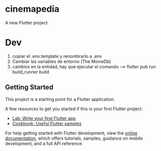 # cinemapedia

A new Flutter project.

# Dev
1. copiar el .env.template y renombrarlo a .env
2. Cambiar las variables de entorno (The MovieDb) 
3. cambios en la entidad, hay que ejecutar el comando --> flutter pub run build_runner build


## Getting Started

This project is a starting point for a Flutter application.

A few resources to get you started if this is your first Flutter project:

- [Lab: Write your first Flutter app](https://docs.flutter.dev/get-started/codelab)
- [Cookbook: Useful Flutter samples](https://docs.flutter.dev/cookbook)

For help getting started with Flutter development, view the
[online documentation](https://docs.flutter.dev/), which offers tutorials,
samples, guidance on mobile development, and a full API reference.
